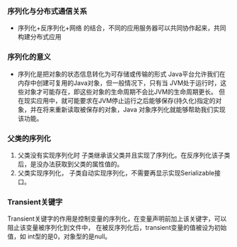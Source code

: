 ### 序列化与分布式通信关系
- 序列化+反序列化+网络 的结合，不同的应用服务器可以共同协作起来，共同构建分布式应用

### 序列化的意义
- 序列化是把对象的状态信息转化为可存储或传输的形式
     Java平台允许我们在内存中创建可复用的Java对象，但一般情况下，只有当 JVM处于运行时，这些对象才可能存在，即这些对象的生命周期不会比JVM的生命周期更长。
     但在现实应用中，就可能要求在JVM停止运行之后能够保存(持久化)指定的对象，并在将来重新读取被保存的对象，Java 对象序列化就能够帮助我们实现该功能。

### 父类的序列化
1. 父类没有实现序列化时
     子类继承该父类并且实现了序列化。在反序列化该子类后，是没办法获取到父类的属性值的。
2. 父类实现序列化，
     子类自动实现序列化，不需要再显示实现Serializable接口。


### Transient关键字
Transient关键字的作用是控制变量的序列化，在变量声明前加上该关键字，可以阻止该变量被序列化到文件中，
 在被反序列化后，transient变量的值被设为初始值，如 int型的是0，对象型的是null。